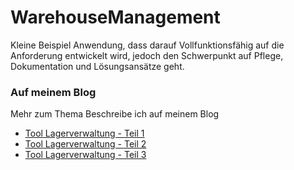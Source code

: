 # WarehouseManagement
Kleine Beispiel Anwendung, dass darauf Vollfunktionsfähig auf die Anforderung entwickelt wird, jedoch den Schwerpunkt auf Pflege, Dokumentation und Lösungsansätze geht.

### Auf meinem Blog
Mehr zum Thema Beschreibe ich auf meinem Blog

- [Tool Lagerverwaltung - Teil 1](https://meineweltinmeinemkopf.blogspot.com/2022/08/tool-lagerverwaltung-teil-1-wiki.html)
- [Tool Lagerverwaltung - Teil 2](https://meineweltinmeinemkopf.blogspot.com/2022/08/tool-lagerverwaltung-teil-2-neue.html)
- [Tool Lagerverwaltung - Teil 3](https://meineweltinmeinemkopf.blogspot.com/2022/08/tool-lagerverwaltung-teil-3-noch-ein.html)
